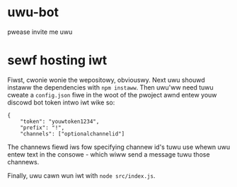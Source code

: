 # uwu-bot
pwease invite me uwu 

# sewf hosting iwt
Fiwst, cwonie wonie the wepositowy, obviouswy. Next uwu shouwd instaww the dependencies with `npm instaww`. Then uwu'ww need tuwu cweate a `config.json` fiwe in the woot of the pwoject awnd entew youw discowd bot token intwo iwt wike so:

```
{
    "token": "youwtoken1234",
    "prefix": "!",
    "channels": ["optionalchannelid"]
```

The channews fiewd iws fow specifying 
channew id's tuwu use whewn uwu entew text in the consowe - which wiww send a message tuwu those channews.

Finally, uwu cawn wun iwt with `node src/index.js`.
